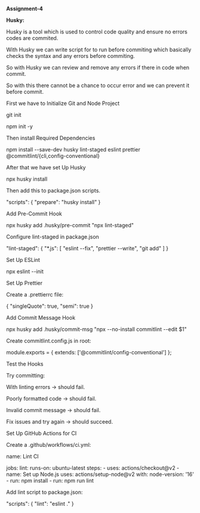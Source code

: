 **Assignment-4**

**Husky:** 

Husky is a tool which is used to control code quality and ensure no errors codes are commited.

With Husky we can write script for to run before commiting which basically checks the syntax and any errors before commiting.

So with Husky we can review and remove any errors if there in code when commit.

So with this there cannot be a chance to occur error and we can prevent it before commit.

First we have to Initialize Git and Node Project

git init

npm init -y

Then install Required Dependencies

npm install --save-dev husky lint-staged eslint prettier @commitlint/{cli,config-conventional}

After that we have set Up Husky

npx husky install

Then add this to package.json scripts.

"scripts": {
  "prepare": "husky install"
}

Add Pre-Commit Hook

npx husky add .husky/pre-commit "npx lint-staged"

Configure lint-staged in package.json

"lint-staged": {
  "*.js": [
    "eslint --fix",
    "prettier --write",
    "git add" 
  ]
}

Set Up ESLint

npx eslint --init

Set Up Prettier

Create a .prettierrc file:

{
  "singleQuote": true,
  "semi": true
}

Add Commit Message Hook

npx husky add .husky/commit-msg "npx --no-install commitlint --edit $1"

Create commitlint.config.js in root:

module.exports = {
  extends: ['@commitlint/config-conventional']
};

Test the Hooks

Try committing:

With linting errors → should fail.

Poorly formatted code → should fail.

Invalid commit message → should fail.

Fix issues and try again → should succeed.

Set Up GitHub Actions for CI

Create a .github/workflows/ci.yml:

name: Lint CI

jobs:
  lint:
    runs-on: ubuntu-latest
    steps:
      - uses: actions/checkout@v2
      - name: Set up Node.js
        uses: actions/setup-node@v2
        with:
          node-version: '16'
      - run: npm install
      - run: npm run lint
      
Add lint script to package.json:

"scripts": {
  "lint": "eslint ."
}
